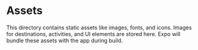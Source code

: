 # Assets

This directory contains static assets like images, fonts, and icons.
Images for destinations, activities, and UI elements are stored here.
Expo will bundle these assets with the app during build.


